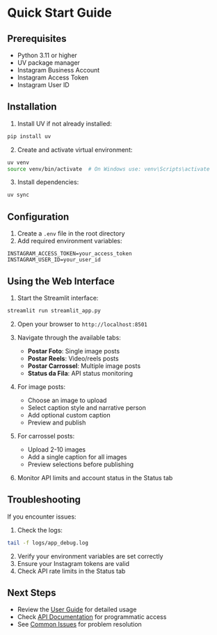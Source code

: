 # Quick Start Guide

## Prerequisites

- Python 3.11 or higher
- UV package manager
- Instagram Business Account
- Instagram Access Token
- Instagram User ID

## Installation

1. Install UV if not already installed:
```bash
pip install uv
```

2. Create and activate virtual environment:
```bash
uv venv
source venv/bin/activate  # On Windows use: venv\Scripts\activate
```

3. Install dependencies:
```bash
uv sync
```

## Configuration

1. Create a `.env` file in the root directory
2. Add required environment variables:
```
INSTAGRAM_ACCESS_TOKEN=your_access_token
INSTAGRAM_USER_ID=your_user_id
```

## Using the Web Interface

1. Start the Streamlit interface:
```bash
streamlit run streamlit_app.py
```

2. Open your browser to `http://localhost:8501`

3. Navigate through the available tabs:
   - **Postar Foto**: Single image posts
   - **Postar Reels**: Video/reels posts
   - **Postar Carrossel**: Multiple image posts
   - **Status da Fila**: API status monitoring

4. For image posts:
   - Choose an image to upload
   - Select caption style and narrative person
   - Add optional custom caption
   - Preview and publish

5. For carrossel posts:
   - Upload 2-10 images
   - Add a single caption for all images
   - Preview selections before publishing

6. Monitor API limits and account status in the Status tab

## Troubleshooting

If you encounter issues:

1. Check the logs:
```bash
tail -f logs/app_debug.log
```

2. Verify your environment variables are set correctly
3. Ensure your Instagram tokens are valid
4. Check API rate limits in the Status tab

## Next Steps

- Review the [User Guide](../guides/overview.md) for detailed usage
- Check [API Documentation](../api/overview.md) for programmatic access
- See [Common Issues](../troubleshooting/common.md) for problem resolution
